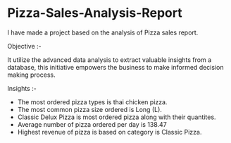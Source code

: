 # Pizza-Sales-Analysis-Report

I have made a project based on the analysis of Pizza sales report.

Objective :-

It utilize the advanced data analysis to extract valuable insights from a database, this initiative empowers the business to make informed decision making process.

Insights :-

- The most ordered pizza types is thai chicken pizza.
- The most common pizza size ordered is Long (L).
- Classic Delux Pizza is most ordered pizza along with their quantites.
- Average number of pizza ordered per day is 138.47
- Highest revenue of pizza is based on category is Classic Pizza.

